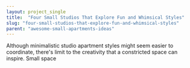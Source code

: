 ```yaml
---
layout: project_single
title:  "Four Small Studios That Explore Fun and Whimsical Styles"
slug: "four-small-studios-that-explore-fun-and-whimsical-styles"
parent: "awesome-small-apartments-ideas"
---
```

Although minimalistic studio apartment styles might seem easier to coordinate, there's limit to the creativity that a constricted space can inspire. Small space